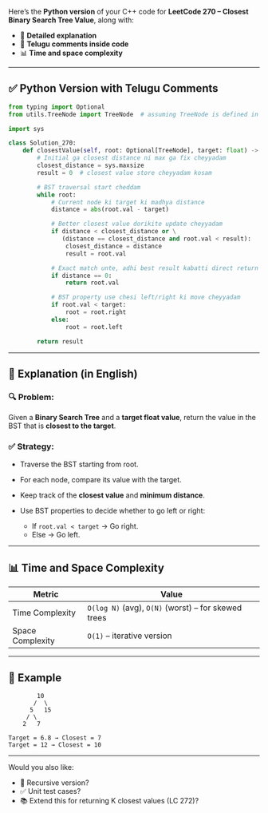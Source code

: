 Here’s the **Python version** of your C++ code for **LeetCode 270 – Closest Binary Search Tree Value**, along with:

* 🧠 **Detailed explanation**
* 💬 **Telugu comments inside code**
* 📊 **Time and space complexity**

---

## ✅ Python Version with Telugu Comments

```python
from typing import Optional
from utils.TreeNode import TreeNode  # assuming TreeNode is defined in utils

import sys

class Solution_270:
    def closestValue(self, root: Optional[TreeNode], target: float) -> int:
        # Initial ga closest distance ni max ga fix cheyyadam
        closest_distance = sys.maxsize
        result = 0  # closest value store cheyyadam kosam

        # BST traversal start cheddam
        while root:
            # Current node ki target ki madhya distance
            distance = abs(root.val - target)

            # Better closest value dorikite update cheyyadam
            if distance < closest_distance or \
               (distance == closest_distance and root.val < result):
                closest_distance = distance
                result = root.val

            # Exact match unte, adhi best result kabatti direct return cheyyadam
            if distance == 0:
                return root.val

            # BST property use chesi left/right ki move cheyyadam
            if root.val < target:
                root = root.right
            else:
                root = root.left

        return result
```

---

## 📘 Explanation (in English)

### 🔍 Problem:

Given a **Binary Search Tree** and a **target float value**, return the value in the BST that is **closest to the target**.

### ✅ Strategy:

* Traverse the BST starting from root.
* For each node, compare its value with the target.
* Keep track of the **closest value** and **minimum distance**.
* Use BST properties to decide whether to go left or right:

  * If `root.val < target` → Go right.
  * Else → Go left.

---

## 📊 Time and Space Complexity

| Metric           | Value                                               |
| ---------------- | --------------------------------------------------- |
| Time Complexity  | `O(log N)` (avg), `O(N)` (worst) – for skewed trees |
| Space Complexity | `O(1)` – iterative version                          |

---

## 🧪 Example

```text
        10
       /  \
      5   15
     / \
    2   7

Target = 6.8 → Closest = 7
Target = 12 → Closest = 10
```

---

Would you also like:

* 🔁 Recursive version?
* ✅ Unit test cases?
* 📚 Extend this for returning K closest values (LC 272)?
